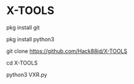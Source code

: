 # X-TOOLS
pkg install git

pkg install python3

git clone https://github.com/Hack88id/X-TOOLS

cd X-TOOLS

python3 VXR.py
